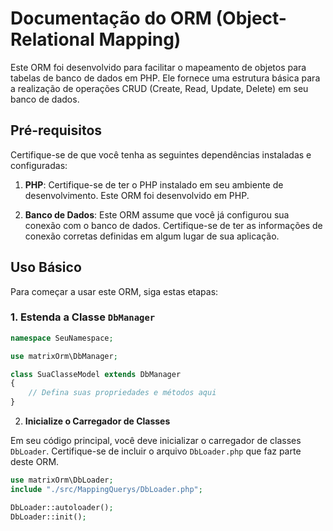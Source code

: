 # Documentação do ORM (Object-Relational Mapping)

Este ORM foi desenvolvido para facilitar o mapeamento de objetos para tabelas de banco de dados em PHP. Ele fornece uma estrutura básica para a realização de operações CRUD (Create, Read, Update, Delete) em seu banco de dados.

## Pré-requisitos

Certifique-se de que você tenha as seguintes dependências instaladas e configuradas:

1. **PHP**: Certifique-se de ter o PHP instalado em seu ambiente de desenvolvimento. Este ORM foi desenvolvido em PHP.

2. **Banco de Dados**: Este ORM assume que você já configurou sua conexão com o banco de dados. Certifique-se de ter as informações de conexão corretas definidas em algum lugar de sua aplicação.

## Uso Básico

Para começar a usar este ORM, siga estas etapas:

### 1. Estenda a Classe `DbManager`

```php
namespace SeuNamespace;

use matrixOrm\DbManager;

class SuaClasseModel extends DbManager
{
    // Defina suas propriedades e métodos aqui
}

```

2. **Inicialize o Carregador de Classes**

Em seu código principal, você deve inicializar o carregador de classes `DbLoader`. Certifique-se de incluir o arquivo `DbLoader.php` que faz parte deste ORM.

```php
use matrixOrm\DbLoader;
include "./src/MappingQuerys/DbLoader.php";

DbLoader::autoloader();
DbLoader::init();
